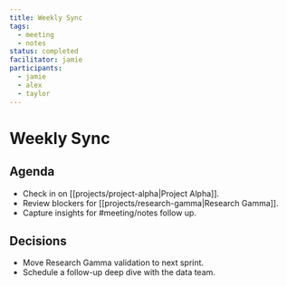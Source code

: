 ```yaml
---
title: Weekly Sync
tags:
  - meeting
  - notes
status: completed
facilitator: jamie
participants:
  - jamie
  - alex
  - taylor
---
```


# Weekly Sync

## Agenda

- Check in on [[projects/project-alpha|Project Alpha]].
- Review blockers for [[projects/research-gamma|Research Gamma]].
- Capture insights for #meeting/notes follow up.

## Decisions

- Move Research Gamma validation to next sprint.
- Schedule a follow-up deep dive with the data team.

